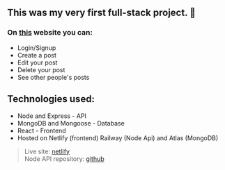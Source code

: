 ## This was my very first full-stack project. 🎉

### On [this](https://meal-hub-social.netlify.app/) website you can:
* Login/Signup
* Create a post
* Edit your post
* Delete your post
* See other people's posts

## Technologies used:
* Node and Express - API
* MongoDB and Mongoose - Database
* React - Frontend
* Hosted on Netlify (frontend) Railway (Node Api) and Atlas (MongoDB)

> Live site: [netlify](https://meal-hub-social.netlify.app/) <br>
> Node API repository: [github](https://github.com/r-miljons/node-api)
